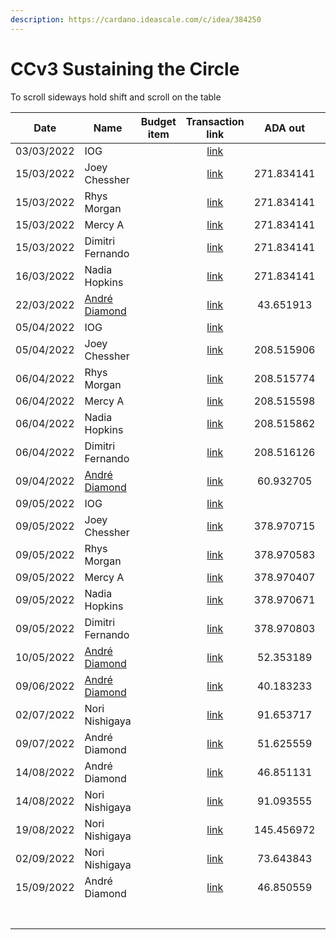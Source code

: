 ```yaml
---
description: https://cardano.ideascale.com/c/idea/384250
---
```


# CCv3 Sustaining the Circle

To scroll sideways hold shift and scroll on the table

<table><thead><tr><th>Date</th><th>Name</th><th data-type="select">Budget item</th><th align="center">Transaction link</th><th align="center">ADA out</th><th align="center">ADA in</th><th align="center">Balance</th></tr></thead><tbody><tr><td>03/03/2022</td><td>IOG</td><td></td><td align="center"><a href="https://raw.githubusercontent.com/cctreasury/Treasury-system/main/Transactions/Fund7/CCv3-Sustaining-the-circle/Incoming-IOG/1646555002742-IOG.json">link</a></td><td align="center"></td><td align="center">1631.267830</td><td align="center">1631.267830</td></tr><tr><td>15/03/2022</td><td>Joey Chessher</td><td></td><td align="center"><a href="https://raw.githubusercontent.com/cctreasury/Treasury-system/main/Transactions/Fund7/CCv3-Sustaining-the-circle/CC-member-remuneration/1647326121001-Joey-Chessher.json">link</a></td><td align="center">271.834141</td><td align="center"></td><td align="center">1357.259564</td></tr><tr><td>15/03/2022</td><td>Rhys Morgan</td><td></td><td align="center"><a href="https://raw.githubusercontent.com/cctreasury/Treasury-system/main/Transactions/Fund7/CCv3-Sustaining-the-circle/CC-member-remuneration/1647326439970-Rhys-Morgan.json">link</a></td><td align="center">271.834141</td><td align="center"></td><td align="center">1085.425423</td></tr><tr><td>15/03/2022</td><td>Mercy A</td><td></td><td align="center"><a href="https://raw.githubusercontent.com/cctreasury/Treasury-system/main/Transactions/Fund7/CCv3-Sustaining-the-circle/CC-member-remuneration/1647326656363-Mercy-A.json">link</a></td><td align="center">271.834141</td><td align="center"></td><td align="center">813.591282</td></tr><tr><td>15/03/2022</td><td>Dimitri Fernando</td><td></td><td align="center"><a href="https://raw.githubusercontent.com/cctreasury/Treasury-system/main/Transactions/Fund7/CCv3-Sustaining-the-circle/CC-member-remuneration/1647326953565-Dimitri-Fernando.json">link</a></td><td align="center">271.834141</td><td align="center"></td><td align="center">541.757141</td></tr><tr><td>16/03/2022</td><td>Nadia Hopkins</td><td></td><td align="center"><a href="https://raw.githubusercontent.com/cctreasury/Treasury-system/main/Transactions/Fund7/CCv3-Sustaining-the-circle/CC-member-remuneration/1647445926092-Nadia-Hopkins.json">link</a></td><td align="center">271.834141</td><td align="center"></td><td align="center">269.909272</td></tr><tr><td>22/03/2022</td><td><a href="https://github.com/miroslavrajh/Catalyst-members/blob/main/profiles/D/Andre-Diamond.md">André Diamond </a></td><td></td><td align="center"><a href="https://raw.githubusercontent.com/cctreasury/Treasury-system/main/Transactions/Fund7/CCv3-Sustaining-the-circle/CC-Comm-Org-tools/1647932387267-Andr%C3%A9-Diamond.json">link</a></td><td align="center">43.651913</td><td align="center"></td><td align="center">226.257359</td></tr><tr><td>05/04/2022</td><td>IOG</td><td></td><td align="center"><a href="https://raw.githubusercontent.com/cctreasury/Treasury-system/main/Transactions/Fund7/CCv3-Sustaining-the-circle/Incoming-IOG/1649177784519-IOG.json">link</a></td><td align="center"></td><td align="center">1250.000000</td><td align="center">1477.257359</td></tr><tr><td>05/04/2022</td><td>Joey Chessher</td><td></td><td align="center"><a href="https://raw.githubusercontent.com/cctreasury/Treasury-system/main/Transactions/Fund7/CCv3-Sustaining-the-circle/CC-member-remuneration/1649186242505-Joey-Chessher.json">link</a></td><td align="center">208.515906</td><td align="center"></td><td align="center">1268.741453</td></tr><tr><td>06/04/2022</td><td>Rhys Morgan</td><td></td><td align="center"><a href="https://raw.githubusercontent.com/cctreasury/Treasury-system/main/Transactions/Fund7/CCv3-Sustaining-the-circle/CC-member-remuneration/1649211994148-Rhys-Morgan.json">link</a></td><td align="center">208.515774</td><td align="center"></td><td align="center">1060.225679</td></tr><tr><td>06/04/2022</td><td>Mercy A</td><td></td><td align="center"><a href="https://raw.githubusercontent.com/cctreasury/Treasury-system/main/Transactions/Fund7/CCv3-Sustaining-the-circle/CC-member-remuneration/1649212461304-Mercy-A.json">link</a></td><td align="center">208.515598</td><td align="center"></td><td align="center">851.710081</td></tr><tr><td>06/04/2022</td><td>Nadia Hopkins</td><td></td><td align="center"><a href="https://raw.githubusercontent.com/cctreasury/Treasury-system/main/Transactions/Fund7/CCv3-Sustaining-the-circle/CC-member-remuneration/1649212953546-Nadia-Hopkins.json">link</a></td><td align="center">208.515862</td><td align="center"></td><td align="center">643.194219</td></tr><tr><td>06/04/2022</td><td>Dimitri Fernando</td><td></td><td align="center"><a href="https://raw.githubusercontent.com/cctreasury/Treasury-system/main/Transactions/Fund7/CCv3-Sustaining-the-circle/CC-member-remuneration/1649213453661-Dimitri-Fernando.json">link</a></td><td align="center">208.516126</td><td align="center"></td><td align="center">434.678093</td></tr><tr><td>09/04/2022</td><td><a href="https://github.com/miroslavrajh/Catalyst-members/blob/main/profiles/D/Andre-Diamond.md">André Diamond </a></td><td></td><td align="center"><a href="https://raw.githubusercontent.com/cctreasury/Treasury-system/main/Transactions/Fund7/CCv3-Sustaining-the-circle/CC-Comm-Org-tools/1649485576232-Andr%C3%A9-Diamond.json">link</a></td><td align="center">60.932705</td><td align="center"></td><td align="center">373.745388</td></tr><tr><td>09/05/2022</td><td>IOG</td><td></td><td align="center"><a href="https://raw.githubusercontent.com/cctreasury/Treasury-system/main/Transactions/Fund7/CCv3-Sustaining-the-circle/Incoming-IOG/1652107332084-IOG.json">link</a></td><td align="center"></td><td align="center">2272.727273</td><td align="center">2646.472661</td></tr><tr><td>09/05/2022</td><td>Joey Chessher</td><td></td><td align="center"><a href="https://raw.githubusercontent.com/cctreasury/Treasury-system/main/Transactions/Fund7/CCv3-Sustaining-the-circle/CC-member-remuneration/1652106931212-Joey-Chessher.json">link</a></td><td align="center">378.970715</td><td align="center"></td><td align="center">2267.501946</td></tr><tr><td>09/05/2022</td><td>Rhys Morgan</td><td></td><td align="center"><a href="https://raw.githubusercontent.com/cctreasury/Treasury-system/main/Transactions/Fund7/CCv3-Sustaining-the-circle/CC-member-remuneration/1652107715989-Rhys-Morgan.json">link</a></td><td align="center">378.970583</td><td align="center"></td><td align="center">1888.531363</td></tr><tr><td>09/05/2022</td><td>Mercy A</td><td></td><td align="center"><a href="https://raw.githubusercontent.com/cctreasury/Treasury-system/main/Transactions/Fund7/CCv3-Sustaining-the-circle/CC-member-remuneration/1652108326392-Mercy-A.json">link</a></td><td align="center">378.970407</td><td align="center"></td><td align="center">1509.560956</td></tr><tr><td>09/05/2022</td><td>Nadia Hopkins</td><td></td><td align="center"><a href="https://raw.githubusercontent.com/cctreasury/Treasury-system/main/Transactions/Fund7/CCv3-Sustaining-the-circle/CC-member-remuneration/1652108703919-Nadia-Hopkins.json">link</a></td><td align="center">378.970671</td><td align="center"></td><td align="center">1130.590285</td></tr><tr><td>09/05/2022</td><td>Dimitri Fernando</td><td></td><td align="center"><a href="https://raw.githubusercontent.com/cctreasury/Treasury-system/main/Transactions/Fund7/CCv3-Sustaining-the-circle/CC-member-remuneration/1652109011309-Dimitri-Fernando.json">link</a></td><td align="center">378.970803</td><td align="center"></td><td align="center">751.619482</td></tr><tr><td>10/05/2022</td><td><a href="https://github.com/miroslavrajh/Catalyst-members/blob/main/profiles/D/Andre-Diamond.md">André Diamond </a></td><td></td><td align="center"><a href="https://raw.githubusercontent.com/cctreasury/Treasury-system/main/Transactions/Fund7/CCv3-Sustaining-the-circle/CC-Comm-Org-tools/1652192549343-Andr%C3%A9-Diamond.json">link</a></td><td align="center">52.353189</td><td align="center"></td><td align="center">699.266293</td></tr><tr><td>09/06/2022</td><td><a href="https://github.com/miroslavrajh/Catalyst-members/blob/main/profiles/D/Andre-Diamond.md">André Diamond </a></td><td></td><td align="center"><a href="https://raw.githubusercontent.com/cctreasury/Treasury-system/main/Transactions/Fund7/CCv3-Sustaining-the-circle/CC-Comm-Org-tools/1654756552959-Andr%C3%A9-Diamond.json">link</a></td><td align="center">40.183233</td><td align="center"></td><td align="center">659.083060</td></tr><tr><td>02/07/2022</td><td>Nori Nishigaya</td><td></td><td align="center"><a href="https://raw.githubusercontent.com/treasuryguild/treasury-v3/main/Transactions/Catalyst-Circle/Fund7/CCv3-Sustaining-The-Circle/CC-Comm-Org-tools/1656753528149-Nori-Nishigaya.json">link</a></td><td align="center">91.653717</td><td align="center"></td><td align="center">567.429343</td></tr><tr><td>09/07/2022</td><td>André Diamond</td><td></td><td align="center"><a href="https://raw.githubusercontent.com/treasuryguild/treasury-v3/main/Transactions/Catalyst-Circle/Fund7/CCv3-Sustaining-The-Circle/CC-Comm-Org-tools/1657347321376-Andr%C3%A9-Diamond.json">link</a></td><td align="center">51.625559</td><td align="center"></td><td align="center">515.03784</td></tr><tr><td>14/08/2022</td><td>André Diamond</td><td></td><td align="center"><a href="https://raw.githubusercontent.com/treasuryguild/treasury-v3/main/Transactions/Catalyst-Circle/Fund7/CCv3-Sustaining-The-Circle/CC-Comm-Org-tools/1660461624247-Andr%C3%A9-Diamond.json">link</a></td><td align="center">46.851131</td><td align="center"></td><td align="center">468.952653</td></tr><tr><td>14/08/2022</td><td>Nori Nishigaya</td><td></td><td align="center"><a href="https://raw.githubusercontent.com/treasuryguild/treasury-v3/main/Transactions/Catalyst-Circle/Fund7/CCv3-Sustaining-The-Circle/CC-Comm-Org-tools/1660462277085-Nori-Nishigaya.json">link</a></td><td align="center">91.093555</td><td align="center"></td><td align="center">377.859098</td></tr><tr><td>19/08/2022</td><td>Nori Nishigaya</td><td></td><td align="center"><a href="https://raw.githubusercontent.com/treasuryguild/treasury-v3/main/Transactions/Catalyst-Circle/Fund7/CCv3-Sustaining-The-Circle/CC-Comm-Org-tools/1660895987065-Nori-Nishigaya.json">link</a></td><td align="center">145.456972</td><td align="center"></td><td align="center">232.402126</td></tr><tr><td>02/09/2022</td><td>Nori Nishigaya</td><td></td><td align="center"><a href="https://raw.githubusercontent.com/treasuryguild/treasury-v3/main/Transactions/Catalyst-Circle/Fund7/CCv3-Sustaining-The-Circle/CC-Comm-Org-tools/1662124631006-Nori-Nishigaya.json">link</a></td><td align="center">73.643843</td><td align="center"></td><td align="center">158.758283</td></tr><tr><td>15/09/2022</td><td>André Diamond</td><td></td><td align="center"><a href="https://raw.githubusercontent.com/treasuryguild/treasury-v3/main/Transactions/Catalyst-Circle/Fund7/CCv3-Sustaining-The-Circle/CC-Comm-Org-tools/1663233402339-Andre-Diamond.json">link</a></td><td align="center">46.850559</td><td align="center"></td><td align="center">111.907724</td></tr><tr><td></td><td></td><td></td><td align="center"></td><td align="center"></td><td align="center"></td><td align="center"></td></tr><tr><td></td><td></td><td></td><td align="center"></td><td align="center"></td><td align="center"></td><td align="center"></td></tr><tr><td></td><td></td><td></td><td align="center"></td><td align="center"></td><td align="center"></td><td align="center"></td></tr><tr><td></td><td></td><td></td><td align="center"></td><td align="center"></td><td align="center"></td><td align="center"></td></tr><tr><td></td><td></td><td></td><td align="center"></td><td align="center"></td><td align="center"></td><td align="center"></td></tr><tr><td></td><td></td><td></td><td align="center"></td><td align="center"></td><td align="center"></td><td align="center"></td></tr><tr><td></td><td></td><td></td><td align="center"></td><td align="center"></td><td align="center"></td><td align="center"></td></tr></tbody></table>

